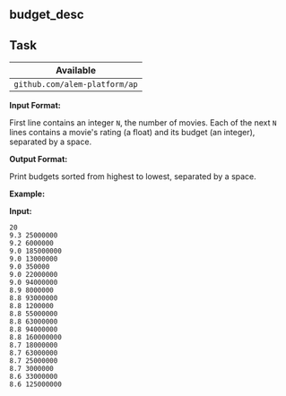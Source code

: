 ## budget_desc

## Task

| Available                     |
| ----------------------------- |
| `github.com/alem-platform/ap` |


**Input Format:**

First line contains an integer `N`, the number of movies.
Each of the next `N` lines contains a movie's rating (a float) and its budget (an integer), separated by a space.

**Output Format:**

Print budgets sorted from highest to lowest, separated by a space.

**Example:**

**Input:**
```
20
9.3 25000000
9.2 6000000
9.0 185000000
9.0 13000000
9.0 350000
9.0 22000000
9.0 94000000
8.9 8000000
8.8 93000000
8.8 1200000
8.8 55000000
8.8 63000000
8.8 94000000
8.8 160000000
8.7 18000000
8.7 63000000
8.7 25000000
8.7 3000000
8.6 33000000
8.6 125000000
```
